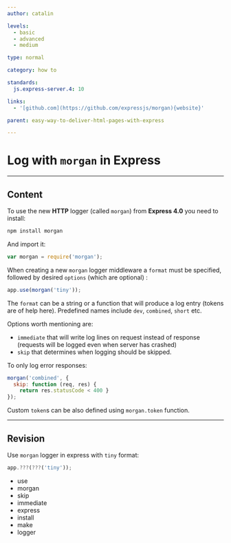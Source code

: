 ```yaml
---
author: catalin

levels:
  - basic
  - advanced
  - medium

type: normal

category: how to

standards:
  js.express-server.4: 10

links:
  - '[github.com](https://github.com/expressjs/morgan){website}'

parent: easy-way-to-deliver-html-pages-with-express

---
```

# Log with `morgan` in **Express**

---
## Content

To use the new **HTTP** logger (called `morgan`) from **Express 4.0** you need to install:
```bash
npm install morgan
```
And import it:
```javascript
var morgan = require('morgan');
```

When creating a new `morgan` logger middleware a `format` must be specified, followed by desired `options` (which are optional) :

```javascript
app.use(morgan('tiny'));
```

The `format` can be a string or a function that will produce a log entry (tokens are of help here). Predefined names include `dev`, `combined`, `short` etc.

Options worth mentioning are:
- `immediate` that will write log lines on request instead of response (requests will be logged even when server has crashed)
- `skip` that determines when logging should be skipped.

To only log error responses:
```javascript
morgan('combined', {
  skip: function (req, res) {
    return res.statusCode < 400 }
});

```
Custom `token`s can be also defined using `morgan.token` function.

---
## Revision

Use `morgan` logger in express with `tiny` format:
```javascript
app.???(???('tiny'));
```

* use
* morgan
* skip
* immediate
* express
* install
* make
* logger
